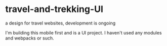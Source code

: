 # travel-and-trekking-UI
a design for travel websites, development is ongoing

I'm building this mobile first and is a UI project. I haven't used any modules and webpacks or such.

